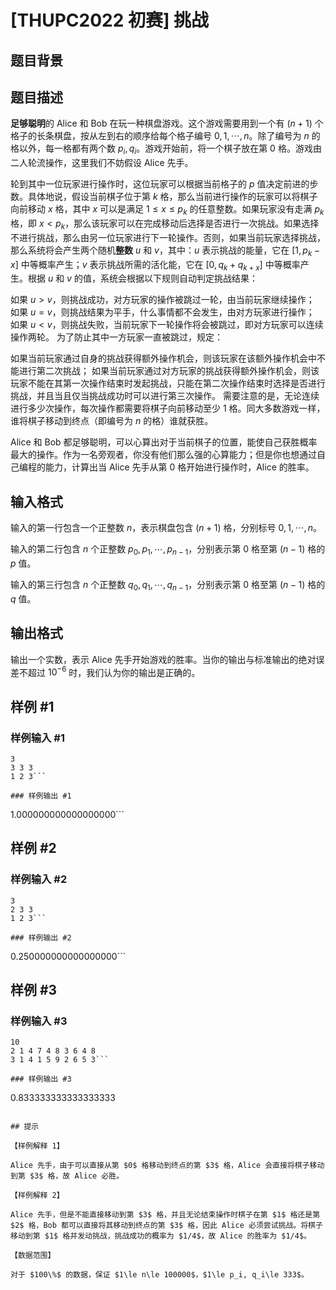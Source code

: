 # [THUPC2022 初赛] 挑战

## 题目背景



## 题目描述

**足够聪明**的 Alice 和 Bob 在玩一种棋盘游戏。这个游戏需要用到一个有 $(n+1)$ 个格子的长条棋盘，按从左到右的顺序给每个格子编号 $0, 1, \cdots, n$。除了编号为 $n$ 的格以外，每一格都有两个数 $p_i, q_i$。游戏开始前，将一个棋子放在第 $0$ 格。游戏由二人轮流操作，这里我们不妨假设 Alice 先手。

轮到其中一位玩家进行操作时，这位玩家可以根据当前格子的 $p$ 值决定前进的步数。具体地说，假设当前棋子位于第 $k$ 格，那么当前进行操作的玩家可以将棋子向前移动 $x$ 格，其中 $x$ 可以是满足 $1\le x\le p_k$ 的任意整数。如果玩家没有走满 $p_k$ 格，即 $x<p_k$，那么该玩家可以在完成移动后选择是否进行一次挑战。如果选择不进行挑战，那么由另一位玩家进行下一轮操作。否则，如果当前玩家选择挑战，那么系统将会产生两个随机**整数** $u$ 和 $v$，其中：$u$ 表示挑战的能量，它在 $\left[1, p_k-x\right]$ 中等概率产生；$v$ 表示挑战所需的活化能，它在 $\left[0, q_k + q_{k+x}\right]$ 中等概率产生。根据 $u$ 和 $v$ 的值，系统会根据以下规则自动判定挑战结果：

如果 $u>v$，则挑战成功，对方玩家的操作被跳过一轮，由当前玩家继续操作；
如果 $u=v$，则挑战结果为平手，什么事情都不会发生，由对方玩家进行操作；
如果 $u<v$，则挑战失败，当前玩家下一轮操作将会被跳过，即对方玩家可以连续操作两轮。
为了防止其中一方玩家一直被跳过，规定：

如果当前玩家通过自身的挑战获得额外操作机会，则该玩家在该额外操作机会中不能进行第二次挑战；
如果当前玩家通过对方玩家的挑战获得额外操作机会，则该玩家不能在其第一次操作结束时发起挑战，只能在第二次操作结束时选择是否进行挑战，并且当且仅当挑战成功时可以进行第三次操作。
需要注意的是，无论连续进行多少次操作，每次操作都需要将棋子向前移动至少 $1$ 格。同大多数游戏一样，谁将棋子移动到终点（即编号为 $n$ 的格）谁就获胜。

Alice 和 Bob 都足够聪明，可以心算出对于当前棋子的位置，能使自己获胜概率最大的操作。作为一名旁观者，你没有他们那么强的心算能力；但是你也想通过自己编程的能力，计算出当 Alice 先手从第 $0$ 格开始进行操作时，Alice 的胜率。

## 输入格式

输入的第一行包含一个正整数 $n$，表示棋盘包含 $(n+1)$ 格，分别标号 $0, 1, \cdots, n$。

输入的第二行包含 $n$ 个正整数 $p_0, p_1, \cdots, p_{n-1}$，分别表示第 $0$ 格至第 $(n-1)$ 格的 $p$ 值。

输入的第三行包含 $n$ 个正整数 $q_0, q_1, \cdots, q_{n-1}$，分别表示第 $0$ 格至第 $(n-1)$ 格的 $q$ 值。

## 输出格式

输出一个实数，表示 Alice 先手开始游戏的胜率。当你的输出与标准输出的绝对误差不超过 $10^{-6}$ 时，我们认为你的输出是正确的。

## 样例 #1

### 样例输入 #1
```
3
3 3 3
1 2 3```

### 样例输出 #1

```
1.000000000000000000```

## 样例 #2

### 样例输入 #2
```
3
2 3 3
1 2 3```

### 样例输出 #2

```
0.250000000000000000```

## 样例 #3

### 样例输入 #3
```
10
2 1 4 7 4 8 3 6 4 8
3 1 4 1 5 9 2 6 5 3```

### 样例输出 #3

```
0.833333333333333333
```

## 提示

【样例解释 1】

Alice 先手，由于可以直接从第 $0$ 格移动到终点的第 $3$ 格，Alice 会直接将棋子移动到第 $3$ 格，故 Alice 必胜。

【样例解释 2】

Alice 先手，但是不能直接移动到第 $3$ 格，并且无论结束操作时棋子在第 $1$ 格还是第 $2$ 格，Bob 都可以直接将其移动到终点的第 $3$ 格，因此 Alice 必须尝试挑战。将棋子移动到第 $1$ 格并发动挑战，挑战成功的概率为 $1/4$，故 Alice 的胜率为 $1/4$。

【数据范围】

对于 $100\%$ 的数据，保证 $1\le n\le 100000$，$1\le p_i, q_i\le 333$。

